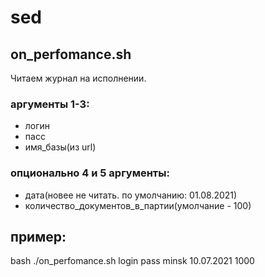 # sed
## on_perfomance.sh

Читаем журнал на исполнении.
### аргументы 1-3:
 - логин 
 - пасс 
 - имя_базы(из url)
### опционально 4 и 5 аргументы:
 - дата(новее не читать. по умолчанию: 01.08.2021)
 - количество_документов_в_партии(умолчание - 100)
## пример:
   bash ./on_perfomance.sh login pass minsk 10.07.2021 1000

